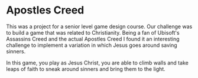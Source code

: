 # Apostles Creed

This was a project for a senior level game design course. Our challenge was to build a game that was related to Christianity. Being a fan of Ubisoft's Assassins Creed and the actual Apostles Creed I found it an interesting challenge to implement a variation in which Jesus goes around saving sinners.

In this game, you play as Jesus Christ, you are able to climb walls and take leaps of faith to sneak around sinners and bring them to the light.
